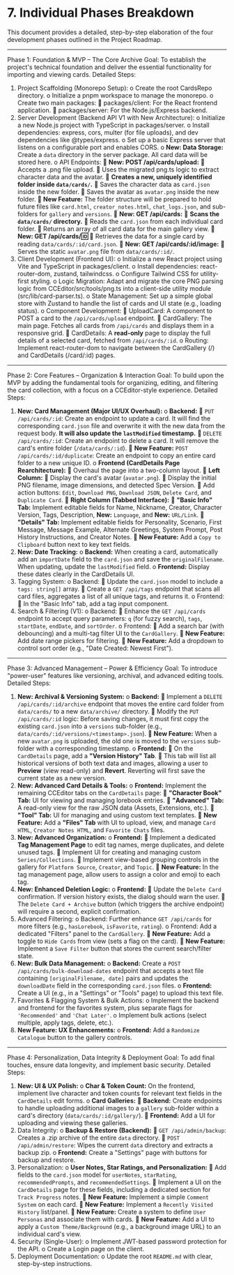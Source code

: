 # 7. Individual Phases Breakdown
This document provides a detailed, step-by-step elaboration of the four development phases outlined in the Project Roadmap.
________________________________________
Phase 1: Foundation & MVP – The Core Archive
Goal: To establish the project's technical foundation and deliver the essential functionality for importing and viewing cards.
Detailed Steps:
1.	Project Scaffolding (Monorepo Setup):
o	Create the root CardsRepo directory.
o	Initialize a pnpm workspace to manage the monorepo.
o	Create two main packages:
	packages/client: For the React frontend application.
	packages/server: For the Node.js/Express backend.
2.	Server Development (Backend API V1 with New Architecture):
o	Initialize a new Node.js project with TypeScript in packages/server.
o	Install dependencies: express, cors, multer (for file uploads), and dev dependencies like @types/express.
o	Set up a basic Express server that listens on a configurable port and enables CORS.
o	**New: Data Storage:** Create a `data` directory in the server package. All card data will be stored here.
o	API Endpoints:
	**New: POST /api/cards/upload:**
	Accepts a .png file upload.
	Uses the migrated png.ts logic to extract character data and the avatar.
	**Creates a new, uniquely identified folder inside `data/cards/`.**
	Saves the character data as `card.json` inside the new folder.
	Saves the avatar as `avatar.png` inside the new folder.
	**New Feature:** The folder structure will be prepared to hold future files like `card.html`, `creator_notes.html`, `chat_logs.json`, and sub-folders for `gallery` and `versions`.
	**New: GET /api/cards:**
	**Scans the `data/cards/` directory.**
	Reads the `card.json` from each individual card folder.
	Returns an array of all card data for the main gallery view.
	**New: GET /api/cards/:id:**
	Retrieves the data for a single card by reading `data/cards/:id/card.json`.
	**New: GET /api/cards/:id/image:**
	Serves the static `avatar.png` file from `data/cards/:id/`.
3.	Client Development (Frontend UI):
o	Initialize a new React project using Vite and TypeScript in packages/client.
o	Install dependencies: react-router-dom, zustand, tailwindcss.
o	Configure Tailwind CSS for utility-first styling.
o	Logic Migration: Adapt and migrate the core PNG parsing logic from CCEditor/src/tools/png.ts into a client-side utility module (src/lib/card-parser.ts).
o	State Management: Set up a simple global store with Zustand to handle the list of cards and UI state (e.g., loading status).
o	Component Development:
	UploadCard: A component to POST a card to the `/api/cards/upload` endpoint.
	CardGallery: The main page. Fetches all cards from `/api/cards` and displays them in a responsive grid.
	CardDetails: A **read-only** page to display the full details of a selected card, fetched from `/api/cards/:id`.
o	Routing: Implement react-router-dom to navigate between the CardGallery (/) and CardDetails (/card/:id) pages.
________________________________________
Phase 2: Core Features – Organization & Interaction
Goal: To build upon the MVP by adding the fundamental tools for organizing, editing, and filtering the card collection, with a focus on a CCEditor-style experience.
Detailed Steps:
1.	**New: Card Management (Major UI/UX Overhaul):**
o	**Backend:**
	`PUT /api/cards/:id`: Create an endpoint to update a card. It will find the corresponding `card.json` file and overwrite it with the new data from the request body. **It will also update the `lastModified` timestamp.**
	`DELETE /api/cards/:id`: Create an endpoint to delete a card. It will remove the card's entire folder (`/data/cards/:id`).
	**New Feature:** `POST /api/cards/:id/duplicate`: Create an endpoint to copy an entire card folder to a new unique ID.
o	**Frontend (CardDetails Page Rearchitecture):**
	Overhaul the page into a two-column layout.
	**Left Column:**
	Display the card's avatar (`avatar.png`).
	Display the initial PNG filename, image dimensions, and detected Spec Version.
	Add action buttons: `Edit`, `Download PNG`, `Download JSON`, `Delete Card`, and `Duplicate Card`.
	**Right Column (Tabbed Interface):**
	**"Basic Info" Tab:** Implement editable fields for Name, Nickname, Creator, Character Version, Tags, Description, **New:** `Language`, and **New:** `URL/Link`.
	**"Details" Tab:** Implement editable fields for Personality, Scenario, First Message, Message Example, Alternate Greetings, System Prompt, Post History Instructions, and Creator Notes.
	**New Feature:** Add a `Copy to Clipboard` button next to key text fields.
2.	**New: Date Tracking:**
o	**Backend:** When creating a card, automatically add an `importDate` field to the `card.json` and save the `originalFilename`. When updating, update the `lastModified` field.
o	**Frontend:** Display these dates clearly in the CardDetails UI.
3.	Tagging System:
o	Backend:
	Update the `card.json` model to include a `tags: string[]` array.
	Create a `GET /api/tags` endpoint that scans all card files, aggregates a list of all unique tags, and returns it.
o	Frontend:
	In the "Basic Info" tab, add a tag input component.
4.	Search & Filtering (V1):
o	Backend:
	Enhance the `GET /api/cards` endpoint to accept query parameters: `q` (for fuzzy search), `tags`, `startDate`, `endDate`, and `sortOrder`.
o	Frontend:
	Add a search bar (with debouncing) and a multi-tag filter UI to the `CardGallery`.
	**New Feature:** Add date range pickers for filtering.
	**New Feature:** Add a dropdown to control sort order (e.g., "Date Created: Newest First").
________________________________________
Phase 3: Advanced Management – Power & Efficiency
Goal: To introduce "power-user" features like versioning, archival, and advanced editing tools.
Detailed Steps:
1.	**New: Archival & Versioning System:**
o	**Backend:**
	Implement a `DELETE /api/cards/:id/archive` endpoint that moves the entire card folder from `data/cards/` to a new `data/archive/` directory.
	Modify the `PUT /api/cards/:id` logic: Before saving changes, it must first copy the existing `card.json` into a `versions` sub-folder (e.g., `data/cards/:id/versions/<timestamp>.json`).
	**New Feature:** When a new `avatar.png` is uploaded, the old one is moved to the `versions` sub-folder with a corresponding timestamp.
o	**Frontend:**
	On the `CardDetails` page, add a **"Version History" Tab**.
	This tab will list all historical versions of both text data and images, allowing a user to **Preview** (view read-only) and **Revert**. Reverting will first save the current state as a new version.
2.	**New: Advanced Card Details & Tools:**
o	**Frontend:** Implement the remaining CCEditor tabs on the `CardDetails` page:
	**"Character Book" Tab:** UI for viewing and managing lorebook entries.
	**"Advanced" Tab:** A read-only view for the raw JSON data (Assets, Extensions, etc.).
	**"Tool" Tab:** UI for managing and using custom text templates.
	**New Feature:** Add a **"Files" Tab** with UI to upload, view, and manage `Card HTML`, `Creator Notes HTML`, and `Favorite Chats` files.
3.	**New: Advanced Organization:**
o	**Frontend:**
	Implement a dedicated **Tag Management Page** to edit tag names, merge duplicates, and delete unused tags.
	Implement UI for creating and managing custom `Series/Collections`.
	Implement view-based grouping controls in the gallery for `Platform Source`, `Creator`, and `Topic`.
	**New Feature:** In the tag management page, allow users to assign a color and emoji to each tag.
4.	**New: Enhanced Deletion Logic:**
o	**Frontend:**
	Update the `Delete Card` confirmation. If version history exists, the dialog should warn the user.
	The `Delete Card + Archive` button (which triggers the archive endpoint) will require a second, explicit confirmation.
5.	Advanced Filtering:
o	Backend: Further enhance `GET /api/cards` for more filters (e.g., `hasLorebook`, `isFavorite`, `rating`).
o	Frontend: Add a dedicated "Filters" panel to the `CardGallery`.
	**New Feature:** Add a toggle to `Hide Cards` from view (sets a flag on the card).
	**New Feature:** Implement a `Save Filter` button that stores the current search/filter state.
6.	**New: Bulk Data Management:**
o	**Backend:** Create a `POST /api/cards/bulk-download-dates` endpoint that accepts a text file containing `[originalFilename, date]` pairs and updates the `downloadDate` field in the corresponding `card.json` files.
o	**Frontend:** Create a UI (e.g., in a "Settings" or "Tools" page) to upload this text file.
7.	Favorites & Flagging System & Bulk Actions:
o	Implement the backend and frontend for the favorites system, plus separate flags for `'Recommended'` and `'Chat Later'`.
o	Implement bulk actions (select multiple, apply tags, delete, etc.).
8.	**New Feature: UX Enhancements:**
o	**Frontend:** Add a `Randomize Catalogue` button to the gallery controls.
________________________________________
Phase 4: Personalization, Data Integrity & Deployment
Goal: To add final touches, ensure data longevity, and implement basic security.
Detailed Steps:
1.	**New: UI & UX Polish:**
o	**Char & Token Count:** On the frontend, implement live character and token counts for relevant text fields in the `CardDetails` edit forms.
o	**Card Galleries:**
	**Backend:** Create endpoints to handle uploading additional images to a `gallery` sub-folder within a card's directory (`data/cards/:id/gallery/`).
	**Frontend:** Add a UI for uploading and viewing these galleries.
2.	Data Integrity:
o	**Backup & Restore (Backend):**
	`GET /api/admin/backup`: Creates a .zip archive of the entire `data` directory.
	`POST /api/admin/restore`: Wipes the current `data` directory and extracts a backup zip.
o	**Frontend:** Create a "Settings" page with buttons for backup and restore.
3.	Personalization:
o	**User Notes, Star Ratings, and Personalization:**
	Add fields to the `card.json` model for `userNotes`, `starRating`, `recommendedPrompts`, and `recommendedSettings`.
	Implement a UI on the `CardDetails` page for these fields, including a dedicated section for `Track Progress` notes.
	**New Feature:** Implement a simple `Comment System` on each card.
	**New Feature:** Implement a `Recently Visited History` list/panel.
	**New Feature:** Create a system to define `User Personas` and associate them with cards.
	**New Feature:** Add a UI to apply a `Custom Theme/Background` (e.g., a background image URL) to an individual card's view.
4.	Security (Single-User):
o	Implement JWT-based password protection for the API.
o	Create a Login page on the client.
5.	Deployment Documentation:
o	Update the root `README.md` with clear, step-by-step instructions.